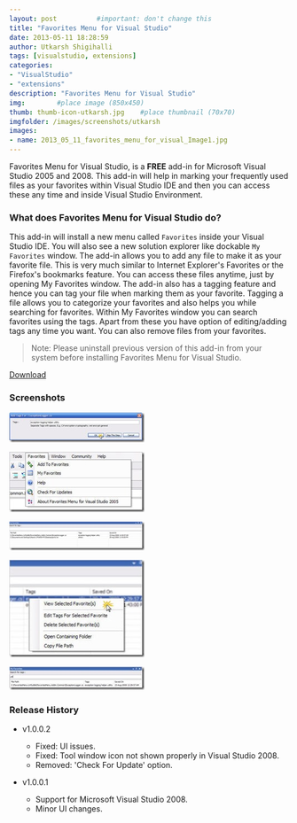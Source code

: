 ```yaml
---
layout: post          #important: don't change this
title: "Favorites Menu for Visual Studio"
date: 2013-05-11 18:28:59
author: Utkarsh Shigihalli
tags: [visualstudio, extensions]
categories:
- "VisualStudio"
- "extensions"
description: "Favorites Menu for Visual Studio"
img:        #place image (850x450)
thumb: thumb-icon-utkarsh.jpg    #place thumbnail (70x70)
imgfolder: /images/screenshots/utkarsh
images:
- name: 2013_05_11_favorites_menu_for_visual_Image1.jpg
---
```


Favorites Menu for Visual Studio, is a **FREE** add-in for Microsoft Visual Studio 2005 and 2008. This add-in will help in marking your frequently used files as your favorites within Visual Studio IDE and then you can access these any time and inside Visual Studio Environment.   

### What does Favorites Menu for Visual Studio do? ###

This add-in will install a new menu called `Favorites` inside your Visual Studio IDE. You will also see a new solution explorer like dockable `My Favorites` window. The add-in allows you to add any file to make it as your favorite file. This is very much similar to Internet Explorer\'s Favorites or the Firefox's bookmarks feature. You can access these files anytime, just by opening My Favorites window. The add-in also has a tagging feature and hence you can tag your file when marking them as your favorite. Tagging a file allows you to categorize your favorites and also helps you while searching for favorites. Within My Favorites window you can search favorites using the tags. Apart from these you have option of editing/adding tags any time you want. You can also remove files from your favorites.

> Note: Please uninstall previous version of this add-in from your system before installing Favorites Menu for Visual Studio.

[Download](http://www.box.net/shared/6ozf5hy3n6)

### Screenshots ###

![add_tags](/images/screenshots/utkarsh/2013_05_11_favorites_menu_for_visual_Image1.jpg) 

![main_menu](/images/screenshots/utkarsh/2013_05_11_favorites_menu_for_visual_Image2.jpg) 

![my_fav_window](/images/screenshots/utkarsh/2013_05_11_favorites_menu_for_visual_Image3.jpg) 

![rt_click_view](/images/screenshots/utkarsh/2013_05_11_favorites_menu_for_visual_Image4.jpg)

![srch_result](/images/screenshots/utkarsh/2013_05_11_favorites_menu_for_visual_Image5.jpg) 

### Release History ###

- v1.0.0.2
	- Fixed: UI issues. 
	- Fixed: Tool window icon not shown properly in Visual Studio 2008. 
	- Removed: 'Check For Update' option.   

- v1.0.0.1
	- Support for Microsoft Visual Studio 2008. 
	- Minor UI changes.